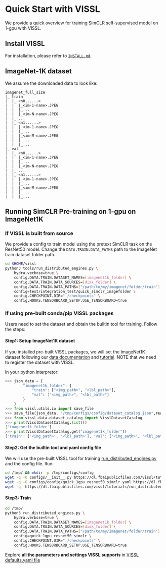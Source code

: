 # Quick Start with VISSL

We provide a quick overview for training SimCLR self-supervised model on 1-gpu with VISSL.

## Install VISSL
For installation, please refer to [`INSTALL.md`](INSTALL.md).


## ImageNet-1K dataset
We assume the downloaded data to look like:

```
imagenet_full_size
|_ train
|  |_ <n0......>
|  |  |_<im-1-name>.JPEG
|  |  |_...
|  |  |_<im-N-name>.JPEG
|  |_ ...
|  |_ <n1......>
|  |  |_<im-1-name>.JPEG
|  |  |_...
|  |  |_<im-M-name>.JPEG
|  |  |_...
|  |  |_...
|_ val
|  |_ <n0......>
|  |  |_<im-1-name>.JPEG
|  |  |_...
|  |  |_<im-N-name>.JPEG
|  |_ ...
|  |_ <n1......>
|  |  |_<im-1-name>.JPEG
|  |  |_...
|  |  |_<im-M-name>.JPEG
|  |  |_...
|  |  |_...
```

## Running SimCLR Pre-training on 1-gpu on ImageNet1K

### If VISSL is built from source
We provide a config to train model using the pretext SimCLR task on the ResNet50 model.
Change the `DATA.TRAIN.DATA_PATHS` path to the ImageNet train dataset folder path.

```bash
cd $HOME/vissl
python3 tools/run_distributed_engines.py \
    hydra.verbose=true \
    config.DATA.TRAIN.DATASET_NAMES=[imagenet1k_folder] \
    config.DATA.TRAIN.DATA_SOURCES=[disk_folder] \
    config.DATA.TRAIN.DATA_PATHS=["/path/to/my/imagenet/folder/train"] \
    config=test/integration_test/quick_simclr_imagefolder \
    config.CHECKPOINT.DIR="./checkpoints" \
    config.HOOKS.TENSORBOARD_SETUP.USE_TENSORBOARD=true
```

### If using pre-built conda/pip VISSL packages

Users need to set the dataset and obtain the builtin tool for training. Follow the steps:

#### Step1: Setup ImageNet1K dataset
If you installed pre-built VISSL packages, we will set the ImageNet1K dataset following our [data documentation](https://vissl.readthedocs.io/en/latest/vissl_modules/data.html) and [tutorial](https://colab.research.google.com/drive/1CCuZ50BN99JcOB6VEPytVi_i2tSMd7A3#scrollTo=KPGCiTsXZeW3). NOTE that we need to register
the dataset with VISSL.

In your python interpretor:
```python
>>> json_data = {
        "imagenet1k_folder": {
            "train": ["<img_path>", "<lbl_path>"],
            "val": ["<img_path>", "<lbl_path>"]
        }
    }
>>> from vissl.utils.io import save_file
>>> save_file(json_data, "/tmp/configs/config/dataset_catalog.json",rewrite=True)
>>> from vissl.data.dataset_catalog import VisslDatasetCatalog
>>> print(VisslDatasetCatalog.list())
['imagenet1k_folder']
>>> print(VisslDatasetCatalog.get("imagenet1k_folder"))
{'train': ['<img_path>', '<lbl_path>'], 'val': ['<img_path>', '<lbl_path>']}
```

#### Step2: Get the builtin tool and yaml config file
We will use the pre-built VISSL tool for training [run_distributed_engines.py](https://github.com/facebookresearch/vissl/blob/stable/tools/run_distributed_engines.py) and the config file. Run

```bash
cd /tmp/ && mkdir -p /tmp/configs/config
wget -q -O configs/__init__.py https://dl.fbaipublicfiles.com/vissl/tutorials/configs/__init__.py
wget -q -O configs/config/quick_1gpu_resnet50_simclr.yaml https://dl.fbaipublicfiles.com/vissl/tutorials/configs/quick_1gpu_resnet50_simclr.yaml
wget -q  https://dl.fbaipublicfiles.com/vissl/tutorials/run_distributed_engines.py
```

#### Step3: Train
```bash
cd /tmp/
python3 run_distributed_engines.py \
    hydra.verbose=true \
    config.DATA.TRAIN.DATASET_NAMES=[imagenet1k_folder] \
    config.DATA.TRAIN.DATA_SOURCES=[disk_folder] \
    config.DATA.TRAIN.DATA_PATHS=["/path/to/my/imagenet/folder/train"] \
    config=quick_1gpu_resnet50_simclr \
    config.CHECKPOINT.DIR="./checkpoints" \
    config.HOOKS.TENSORBOARD_SETUP.USE_TENSORBOARD=true
```

Explore **all the parameters and settings VISSL supports** in [VISSL defaults.yaml file](https://github.com/facebookresearch/vissl/blob/master/vissl/config/defaults.yaml)
